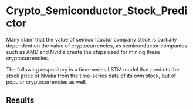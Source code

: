 # Crypto_Semiconductor_Stock_Predictor

Many claim that the value of semiconductor company stock is partially dependent on the value of cryptocurrencies, as semiconductor companies such as AMD and Nvidia create the chips used for mining these cryptocurrencies.  

The following respository is a time-series LSTM model that predicts the stock price of Nvidia from the time-series data of its own stock, but of popular cryptocurrencies as well.

## Results
